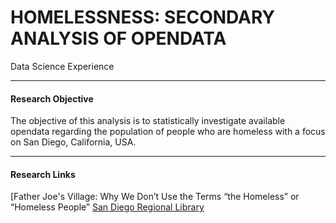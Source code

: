 # HOMELESSNESS: SECONDARY ANALYSIS OF OPENDATA #
Data Science Experience

---

#### Research Objective
The objective of this analysis is to statistically investigate available opendata regarding the population of people who are homeless with a focus on San Diego, California, USA.

---

#### Research Links
[Father Joe's Village: Why We Don’t Use the Terms “the Homeless” or “Homeless People”
[San Diego Regional Library](https://data.sandiegodata.org/dataset/sandiegodata-org-dowtown-homeless/)
